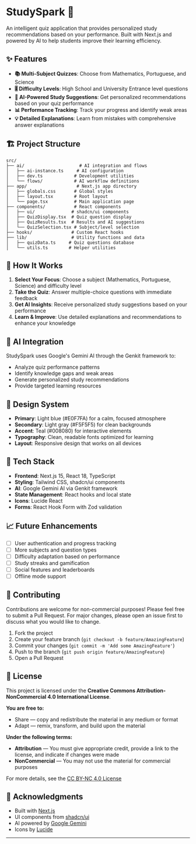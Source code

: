 # StudySpark 🎯

An intelligent quiz application that provides personalized study recommendations based on your performance. Built with Next.js and powered by AI to help students improve their learning efficiency.

## ✨ Features

- **📚 Multi-Subject Quizzes**: Choose from Mathematics, Portuguese, and Science
- **🎚️ Difficulty Levels**: High School and University Entrance level questions
- **🤖 AI-Powered Study Suggestions**: Get personalized recommendations based on your quiz performance
- **📊 Performance Tracking**: Track your progress and identify weak areas
- **💡 Detailed Explanations**: Learn from mistakes with comprehensive answer explanations


## 🏗️ Project Structure

```
src/
├── ai/                     # AI integration and flows
│   ├── ai-instance.ts     # AI configuration
│   ├── dev.ts            # Development utilities
│   └── flows/            # AI workflow definitions
├── app/                   # Next.js app directory
│   ├── globals.css       # Global styles
│   ├── layout.tsx        # Root layout
│   └── page.tsx          # Main application page
├── components/           # React components
│   ├── ui/              # shadcn/ui components
│   ├── QuizDisplay.tsx  # Quiz question display
│   ├── QuizResults.tsx  # Results and AI suggestions
│   └── QuizSelection.tsx # Subject/level selection
├── hooks/               # Custom React hooks
├── lib/                 # Utility functions and data
│   ├── quizData.ts     # Quiz questions database
│   └── utils.ts        # Helper utilities
```

## 🎯 How It Works

1. **Select Your Focus**: Choose a subject (Mathematics, Portuguese, Science) and difficulty level
2. **Take the Quiz**: Answer multiple-choice questions with immediate feedback
3. **Get AI Insights**: Receive personalized study suggestions based on your performance
4. **Learn & Improve**: Use detailed explanations and recommendations to enhance your knowledge

## 🤖 AI Integration

StudySpark uses Google's Gemini AI through the Genkit framework to:
- Analyze quiz performance patterns
- Identify knowledge gaps and weak areas
- Generate personalized study recommendations
- Provide targeted learning resources

## 🎨 Design System

- **Primary**: Light blue (#E0F7FA) for a calm, focused atmosphere
- **Secondary**: Light gray (#F5F5F5) for clean backgrounds
- **Accent**: Teal (#008080) for interactive elements
- **Typography**: Clean, readable fonts optimized for learning
- **Layout**: Responsive design that works on all devices

## 🧪 Tech Stack

- **Frontend**: Next.js 15, React 18, TypeScript
- **Styling**: Tailwind CSS, shadcn/ui components
- **AI**: Google Gemini AI via Genkit framework
- **State Management**: React hooks and local state
- **Icons**: Lucide React
- **Forms**: React Hook Form with Zod validation

## 📈 Future Enhancements

- [ ] User authentication and progress tracking
- [ ] More subjects and question types
- [ ] Difficulty adaptation based on performance
- [ ] Study streaks and gamification
- [ ] Social features and leaderboards
- [ ] Offline mode support

## 🤝 Contributing

Contributions are welcome for non-commercial purposes! Please feel free to submit a Pull Request. For major changes, please open an issue first to discuss what you would like to change.

1. Fork the project
2. Create your feature branch (`git checkout -b feature/AmazingFeature`)
3. Commit your changes (`git commit -m 'Add some AmazingFeature'`)
4. Push to the branch (`git push origin feature/AmazingFeature`)
5. Open a Pull Request

## 📄 License

This project is licensed under the **Creative Commons Attribution-NonCommercial 4.0 International License**.

**You are free to:**
- Share — copy and redistribute the material in any medium or format
- Adapt — remix, transform, and build upon the material

**Under the following terms:**
- **Attribution** — You must give appropriate credit, provide a link to the license, and indicate if changes were made
- **NonCommercial** — You may not use the material for commercial purposes

For more details, see the [CC BY-NC 4.0 License](https://creativecommons.org/licenses/by-nc/4.0/)

## 🙏 Acknowledgments

- Built with [Next.js](https://nextjs.org/)
- UI components from [shadcn/ui](https://ui.shadcn.com/)
- AI powered by [Google Gemini](https://ai.google.com/)
- Icons by [Lucide](https://lucide.dev/)

---

